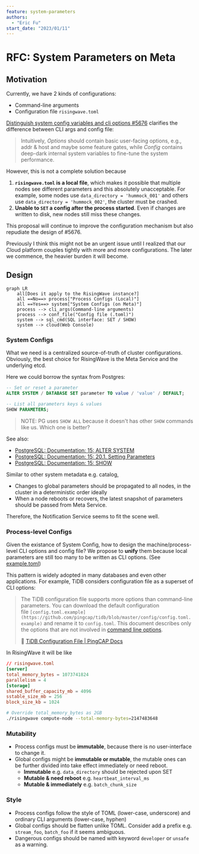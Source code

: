 ```yaml
---
feature: system-parameters
authors:
  - "Eric Fu"
start_date: "2023/01/11"
---
```


# RFC: System Parameters on Meta

## Motivation

Currently, we have 2 kinds of configurations:

- Command-line arguments
- Configuration file `risingwave.toml`

[Distinguish system config variables and cli options #5676](https://github.com/risingwavelabs/risingwave/issues/5676) clarifies the difference between CLI args and config file:

> Intuitively, *Options* should contain basic user-facing options, e.g., addr & host and maybe some feature gates, while *Config* contains deep-dark internal system variables to fine-tune the system performance.

However, this is not a complete solution because

1. **`risingwave.toml` is a local file**, which makes it possible that multiple nodes see different parameters and this absolutely unacceptable. For example, some nodes use `data_directory = 'hummock_001'` and others use `data_directory = 'hummock_002'`, the cluster must be crashed.
2. **Unable to `SET` a config after the process started**. Even if changes are written to disk, new nodes still miss these changes.

This proposal will continue to improve the configuration mechanism but also repudiate the design of #5676.

Previously I think this might not be an urgent issue until I realized that our Cloud platform couples tightly with more and more configurations. The later we commence, the heavier burden it will become. 

## Design

```mermaid
graph LR
    all[Does it apply to the RisingWave instance?]
    all ==No==> process["Process Configs (Local)"]
    all ==Yes==> system["System Configs (on Meta)"]
    process --> cli_args(Command-line arguments)
    process --> conf_file("Config file (.toml)")
    system --> sql_cmd(SQL interface: SET / SHOW)
    system --> cloud(Web Console)
```

### System Configs

What we need is a centralized source-of-truth of cluster configurations. Obviously, the best choice for RisingWave is the Meta Service and the underlying etcd. 

Here we could borrow the syntax from Postgres:

```sql
-- Set or reset a parameter
ALTER SYSTEM / DATABASE SET parameter TO value / 'value' / DEFAULT;

-- List all parameters keys & values
SHOW PARAMETERS;
```

> NOTE: PG uses `SHOW ALL` because it doesn't has other `SHOW` commands like us. Which one is better?


See also: 

- [PostgreSQL: Documentation: 15: ALTER SYSTEM](https://www.postgresql.org/docs/current/sql-altersystem.html)
- [PostgreSQL: Documentation: 15: 20.1. Setting Parameters](https://www.postgresql.org/docs/current/config-setting.html)
- [PostgreSQL: Documentation: 15: SHOW](https://www.postgresql.org/docs/current/sql-show.html)

Similar to other system metadata e.g. catalog,

- Changes to global parameters should be propagated to all nodes, in the cluster in a deterministic order ideally
- When a node reboots or recovers, the latest snapshot of parameters should be passed from Meta Service.

Therefore, the Notification Service seems to fit the scene well.

### Process-level Configs

Given the existance of System Config, how to design the machine/process-level CLI options and config file? We propose to **unify** them because local parameters are still too many to be written as CLI options. (See [example.toml](https://github.com/risingwavelabs/risingwave/blob/main/src/config/example.toml)) 

This pattern is widely adopted in many databases and even other applications. For example, TiDB considers configuration file as a superset of CLI options:

> The TiDB configuration file supports more options than command-line parameters. You can download the default configuration file `[config.toml.example](https://github.com/pingcap/tidb/blob/master/config/config.toml.example)` and rename it to `config.toml`. This document describes only the options that are not involved in [command line options](https://docs.pingcap.com/tidb/stable/command-line-flags-for-tidb-configuration).
>
> 🔗 [TiDB Configuration File | PingCAP Docs](https://docs.pingcap.com/tidb/stable/tidb-configuration-file)

In RisingWave it will be like

```toml
// risingwave.toml
[server]
total_memory_bytes = 1073741824
parallelism = 4
[storage]
shared_buffer_capacity_mb = 4096
sstable_size_mb = 256
block_size_kb = 1024
```

```bash
# Override total_memory_bytes as 2GB
./risingwave compute-node --total-memory-bytes=2147483648
```


### Mutability

- Process configs must be **immutable**, because there is no user-interface to change it.
- Global configs might be **immutable or mutable**, the mutable ones can be further divided into take effect immediately or need reboot.
    - **Immutable** e.g. `data_directory` should be rejected upon SET
    - **Mutable & need reboot** e.g. `heartbeat_interval_ms`
    - **Mutable & immediately** e.g. `batch_chunk_size`

### Style

- Process configs follow the style of TOML (lower-case, underscore) and ordinary CLI arguments (lower-case, hyphen)
- Global configs should be flatten unlike TOML. Consider add a prefix e.g. `stream_foo`, `batch_foo` if it seems ambiguous.
- Dangerous configs should be named with keyword `developer` or `unsafe` as a warning.

